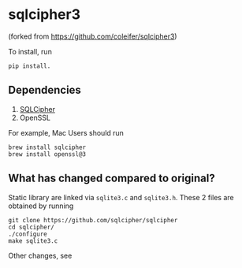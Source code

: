 sqlcipher3
==========
(forked from https://github.com/coleifer/sqlcipher3)

To install, run 
```
pip install.
```


## Dependencies
1. [SQLCipher](https://github.com/sqlcipher/sqlcipher)
2. OpenSSL

For example, Mac Users should run
```
brew install sqlcipher
brew install openssl@3
```


## What has changed compared to original?
Static library are linked via `sqlite3.c` and `sqlite3.h`. These 2 files are obtained by running
```
git clone https://github.com/sqlcipher/sqlcipher
cd sqlcipher/
./configure
make sqlite3.c
```

Other changes, see